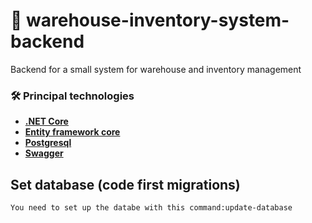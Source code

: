 # :ledger: warehouse-inventory-system-backend

Backend for a small system for warehouse and inventory management

### 🛠️ Principal technologies

- [**.NET Core**](https://docs.microsoft.com/en-us/aspnet/core/?view=aspnetcore-3.1)
- [**Entity framework core**](https://docs.microsoft.com/en-us/ef/)
- [**Postgresql**](https://www.postgresql.org/)
- [**Swagger**](https://swagger.io/)


## Set database (code first migrations)
```
You need to set up the databe with this command:update-database
```
